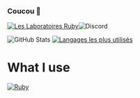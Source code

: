 ### Coucou 👋

[![Les Laboratoires Ruby](https://invidget.switchblade.xyz/4P7XcmbDnt)](https://discord.gg/4P7XcmbDnt)![Discord](https://discord.c99.nl/widget/theme-1/709815588016357429.png)

![GitHub Stats](https://github-readme-stats.vercel.app/api?username=Senchuu&show_icons=true&theme=tokyonight) [![Langages les plus utilisés](https://github-readme-stats.vercel.app/api/top-langs/?username=Senchuu&layout=compact&theme=tokyonight)](https://github.com/anuraghazra/github-readme-stats)

# What I use 
[![Ruby](https://img.shields.io/badge/ruby-%23CC342D.svg?&style=for-the-badge&logo=ruby&logoColor=white)](https://www.ruby-lang.org/fr/)

